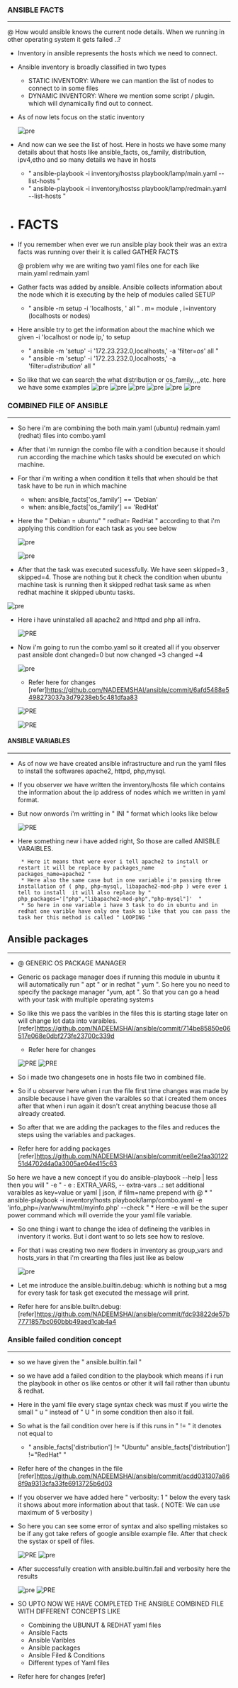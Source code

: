 ### ANSIBLE FACTS
---------------

@ How would ansible knows the current node details. When we running in other operating system it gets failed ..?

* Inventory in ansible represents the hosts which we need to connect.
* Ansible inventory is broadly classified in two types
   * STATIC INVENTORY: Where we can mantion the list of nodes to connect to in some files
   * DYNAMIC INVENTORY: Where we mention some script / plugin. which will dynamically find out to connect.
* As of now lets focus on the static inventory
  
  ![pre](IMAGES/f7.png)

* And now can we see the list of host. Here in hosts we have some many details about that hosts like ansible_facts, os_family, distribution, ipv4,etho and so many details we have in hosts 
    * " ansible-playbook -i inventory/hostss playbook/lamp/main.yaml --list-hosts "
    * " ansible-playbook -i inventory/hostss playbook/lamp/redmain.yaml --list-hosts "
* # FACTS 
* If you remember when ever we run ansible play book their was an extra facts was running over their it is called GATHER FACTS
  
  @ problem why we are writing two yaml files one for each like main.yaml redmain.yaml

* Gather facts was added by ansible. Ansible collects information about the node which it is executing by the help of modules called SETUP
   * " ansible -m setup -i 'localhosts, ' all "   .  m= module , i=inventory (localhosts or nodes)
* Here ansible try to get the information about the machine which we given -i 'localhost or node ip,' to setup
   * " ansible -m 'setup' -i '172.23.232.0,localhosts,' -a 'filter=*os*' all "
   * " ansible -m 'setup' -i '172.23.232.0,localhosts,' -a 'filter=*distribution*' all " 
* So like that we can search the what distribution or os_family,,,,etc. here we have some examples 
    ![pre](IMAGES/F1.png)
    ![pre](IMAGES/F2.png)
    ![pre](IMAGES/F3.png)
    ![pre](IMAGES/F4.png)
    ![pre](IMAGES/F5.png)
    ![pre](IMAGES/F6.png)


### COMBINED FILE OF ANSIBLE
--------------------------------


* So here i'm are combining the both main.yaml (ubuntu) redmain.yaml (redhat) files into combo.yaml 
* After that i'm runnign the combo file with a condition because it should run according the machine which tasks should be executed on which machine.
* For thar i'm writing a when condition it tells that when should be that task have to be run in which machine 
   * when: ansible_facts['os_family'] == 'Debian'
   * when: ansible_facts['os_family'] == 'RedHat'
* Here the " Debian = ubuntu" " redhat= RedHat " according to that i'm applying this condition for each task as you see below
 
  ![pre](IMAGES/C1.png)
 
  ![pre](IMAGES/C2.png)

* After that the task was executed sucessfully. We have seen skipped=3 , skipped=4. Those are nothing but it check the condition when ubuntu machine task is running then it skipped redhat task same as when redhat machine it skipped ubuntu tasks.
  
 ![pre](IMAGES/C3.png)

* Here i have uninstalled all apache2 and httpd and php all infra.
   
   ![PRE](IMAGES/U1.png)

* Now i'm going to run the combo.yaml so it created all if you observer past ansible dont changed=0 but now changed =3 changed =4

  ![pre](IMAGES/C4.png)

  * Refer here for changes
    [refer]https://github.com/NADEEMSHAI/ansible/commit/6afd5488e5498273037a3d79238eb5c481dfaa83

  ![PRE](IMAGES/C5.png)

  ![PRE](IMAGES/C6.png)


####  ANSIBLE VARIABLES
----------------------

* As of now we have created ansible infrastructure and run the yaml files to install the softwares apache2, httpd, php,mysql.
* If you observer we have written the inventory/hosts file which contains the information about the ip address of nodes  which  we  written in yaml format.
* But now onwords i'm writting in " INI " format which looks like below 
  
  ![PRE](IMAGES/C7.png)

* Here something new i have added right, So those are called ANISBLE VARAIBLES.

       * Here it means that were ever i tell apache2 to install or restart it will be replace by packages_name         " packages_name=apache2 "
       * Here also the same case but in one variable i'm passing three installation of ( php, php-mysql, libapache2-mod-php ) were ever i tell to install  it will also replace by "  php_packages='["php","libapache2-mod-php","php-mysql"]'  " 
       * So here in one variable i have 3 task to do in ubuntu and in redhat one varible have only one task so like that you can pass the task her this method is called " LOOPING "

## Ansible packages
----------------------

*  @ GENERIC OS PACKAGE MANAGER

* Generic os package manager does if running this module in ubuntu it will automatically run " apt " or in redhat " yum ". So here you no need to specify the package manager "yum, apt ". So that you can go a head with your task with multiple operating systems
* So like this we pass the varibles in the files this is starting stage later on will change lot data into varaibles.
  [refer]https://github.com/NADEEMSHAI/ansible/commit/714be85850e06517e068e0dbf273fe23700c339d
  * Refer here for changes
  

   ![PRE](IMAGES/C8.png)
   ![PRE](IMAGES/C9.png)

* So i made two changesets one in hosts file two in combined file.


* So if u observer here when i run the file first time changes was made by ansible because i have given the varaibles so that i created them onces after that when i run again it dosn't creat anything beacuse those all already created.

* So after that we are adding the packages to the files and reduces the steps using the variables and packages.
* Refer here for adding packages 
    [refer]https://github.com/NADEEMSHAI/ansible/commit/ee8e2faa3012251d4702d4a0a3005ae04e415c63

 So here we have a new concept if you do ansible-playbook --help | less then you will " -e "
    - e : EXTRA_VARS, -- extra-vars ..: set additional varaibles as key=value or yaml | json, if film=name prepend with @ 
    * " ansible-playbook -i inventory/hosts playbook/lamp/combo.yaml -e 'info_php=/var/www/html/myinfo.php' --check  " 
    * Here -e will be the super power command which will override the your yaml file variable.
* So one thing i want to change the idea of defineing the varibles in inventory it works. But i dont want to so lets see how to reslove. 
* For that i was creating two new floders in inventory as group_vars and hosts_vars in that i'm crearting tha files just like as below 
   
   ![pre](IMAGES/C10.png)

* Let me introduce the ansible.builtin.debug: whichh is nothing but a msg for every task for task get executed the message will print.
* Refer here for ansible.builtn.debug: 
   [refer]https://github.com/NADEEMSHAI/ansible/commit/fdc93822de57b7771857bc060bbb49aed1cab4a4

### Ansible failed condition concept 
-------------------------------------
 
 * so we have given the " ansible.builtin.fail "
 * so we have add a failed condition to the playbook which means if i run the playbook in other os like centos or other it will fail rather than ubuntu & redhat.
* Here in the yaml file every stage syntax check was must if you wirte the small " u " instead of " U " in some condition then also it fail.
* So what is the fail condition over here is if this runs in " != " it denotes not equal to 
    * " ansible_facts['distribution'] != "Ubuntu" ansible_facts['distribution'] !="RedHat" " 
* Refer here of the changes in the file 
   [refer]https://github.com/NADEEMSHAI/ansible/commit/acdd031307a868f9a9313cfa33fe6913725b6d03

* If you observer we have added here " verbosity: 1 " below the every task it shows about more information about that task.
    ( NOTE: We can use maximum of 5 verbosity )

* So here you can see some error of syntax and also spelling mistakes so be if any got take refers of google ansible example file. After that check the systax or spell of files.
    
    ![PRE](IMAGES/C13.png)
    ![pre](IMAGES/C14.png)

* After successfully creation with ansible.builtin.fail and verbosity here the results
   
   ![pre](IMAGES/C15.png)
   ![PRE](IMAGES/C16.png)

* SO UPTO NOW WE HAVE COMPLETED THE ANSIBLE COMBINED FILE WITH DIFFERENT CONCEPTS LIKE
     * Combining the UBUNUT & REDHAT yaml files
     * Ansible Facts
     * Ansible Varibles 
     * Ansible packages 
     * Ansible Filed & Conditions
     * Different types of Yaml files

* Refer here for changes
   [refer]
